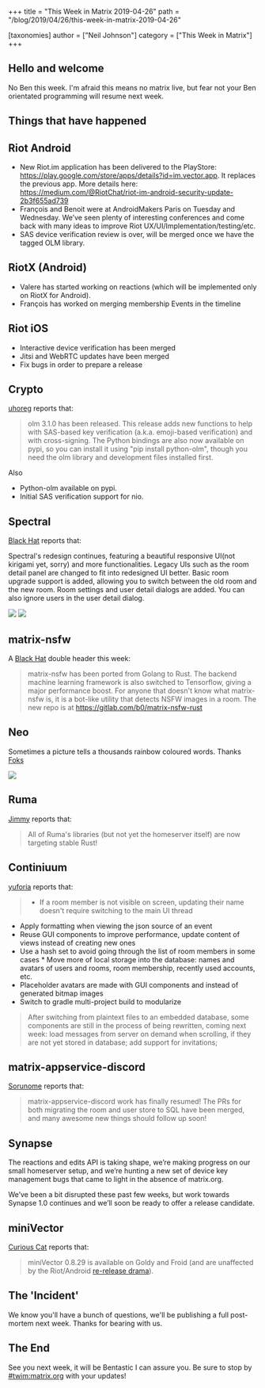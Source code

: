 +++
title = "This Week in Matrix 2019-04-26"
path = "/blog/2019/04/26/this-week-in-matrix-2019-04-26"

[taxonomies]
author = ["Neil Johnson"]
category = ["This Week in Matrix"]
+++

## Hello and welcome

No Ben this week. I'm afraid this means no matrix live, but fear not your Ben orientated programming will resume next week.

## Things that have happened

## Riot Android
 * New Riot.im application has been delivered to the PlayStore:  <https://play.google.com/store/apps/details?id=im.vector.app>. It replaces the previous app. More details here: <https://medium.com/@RiotChat/riot-im-android-security-update-2b3f655ad739>
 * François and Benoit were at AndroidMakers Paris on Tuesday and Wednesday. We’ve seen plenty of interesting conferences and come back with many ideas to improve Riot UX/UI/Implementation/testing/etc.
 * SAS device verification review is over, will be merged once we have the tagged OLM library.

## RiotX (Android)
 * Valere has started working on reactions (which will be implemented only on RiotX for Android).
 * François has worked on merging membership Events in the timeline

## Riot iOS
 * Interactive device verification has been merged
 * Jitsi and WebRTC updates have been merged
 * Fix bugs in order to prepare a release

## Crypto

[uhoreg] reports that:

> olm 3.1.0 has been released. This release adds new functions to help with SAS-based key verification (a.k.a. emoji-based verification) and with cross-signing. The Python bindings are also now available on pypi, so you can install it using "pip install python-olm", though you need the olm library and development files installed first.

Also
 * Python-olm available on pypi.
 * Initial SAS verification support for nio.

## Spectral
[Black Hat] reports that:

Spectral's redesign continues, featuring a beautiful responsive UI(not kirigami yet, sorry) and more functionalities. Legacy UIs such as the room detail panel are changed to fit into redesigned UI better. Basic room upgrade support is added, allowing you to switch between the old room and the new room. Room settings and user detail dialogs are added. You can also ignore users in the user detail dialog.

![](/blog/spectral.2019-04-26.1.png)
![](/blog/spectral.2019-04-26.2.png)


## matrix-nsfw
A [Black Hat] double header this week:

> matrix-nsfw has been ported from Golang to Rust. The backend machine learning framework is also switched to Tensorflow, giving a major performance boost. For anyone that doesn't know what matrix-nsfw is, it is a bot-like utility that detects NSFW images in a room. The new repo is at <https://gitlab.com/b0/matrix-nsfw-rust>

## Neo
Sometimes a picture tells a thousands rainbow coloured words. Thanks [Foks]

![](/blog/neo.2019-04-26.png)

## Ruma
[Jimmy] reports that:

>All of Ruma's libraries (but not yet the homeserver itself) are now targeting stable Rust!

## Continiuum
[yuforia] reports that:

>* If a room member is not visible on screen, updating their name doesn't require switching to the main UI thread
* Apply formatting when viewing the json source of an event
* Reuse GUI components to improve performance, update content of views instead of creating new ones
* Use a hash set to avoid going through the list of room members in some cases * Move more of local storage into the database: names and avatars of users and rooms, room membership, recently used accounts, etc.
* Placeholder avatars are made with GUI components and instead of generated bitmap images
* Switch to gradle multi-project build to modularize

>After switching from plaintext files to an embedded database, some components are still in the process of being rewritten, coming next week: load messages from server on demand when scrolling, if they are not yet stored in database; add support for invitations;

## matrix-appservice-discord
[Sorunome] reports that:

> matrix-appservice-discord work has finally resumed! The PRs for both migrating the room and user store to SQL have been merged, and many awesome new things should follow up soon!

## Synapse
The reactions and edits API is taking shape, we’re making progress on our small homeserver setup, and we’re hunting a new set of device key management bugs that came to light in the absence of matrix.org.

We’ve been a bit disrupted these past few weeks, but work towards Synapse 1.0 continues and we’ll soon be ready to offer a release candidate.

## miniVector
[Curious Cat] reports that:
>miniVector 0.8.29 is available on Goldy and Froid (and are unaffected by the Riot/Android [re-release drama](https://medium.com/@RiotChat/riot-im-android-security-update-2b3f655ad739)).

## The 'Incident'
We know you'll have a bunch of questions, we'll be publishing a full post-mortem next week. Thanks for bearing with us.

## The End

See you next week, it will be Bentastic I can assure you. Be sure to stop by [#twim:matrix.org] with your updates!

[yuforia]: https://matrix.to/#/@uforia:matrix.org
[Jimmy]: https://matrix.to/#/@jimmycuadra:matrix.org
[uhoreg]: https://matrix.to/#/@uhoreg:matrix.org
[Sorunome]: https://matrix.to/#/@sorunome:sorunome.de
[Black Hat]: https://matrix.to/#/@bhat:encom.eu.org
[neilj]: https://matrix.to/#/@neilj:matrix.org
[Foks]: https://matrix.to/#/@f0x:lain.haus
[#twim:matrix.org]: https://matrix.to/#/#TWIM:matrix.org
[Curious Cat]: https://matrix.to/#/@wtp2018:matrix.org
